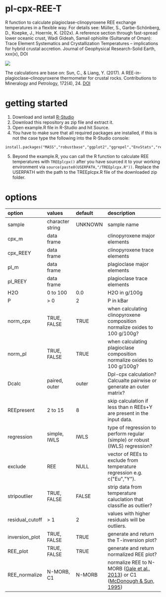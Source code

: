 # pl-cpx-REE-T
R function to calculate plagioclase-clinopyroxene REE exchange temperatures in a flexible way.
For details see: Müller, S., Garbe-Schönberg, D., Koepke, J., Hoernle, K. (202x). A reference section through fast-spread lower oceanic crust, Wadi Gideah, Samail ophiolite (Sultanate of Oman): Trace Element Systematics and Crystallization Temperatures – implications for hybrid crustal accretion. Journal of Geophysical Research-Solid Earth, xxx(x), DOI

![](https://raw.githubusercontent.com/thewoodsofcoding/pl-cpx-REE-T/main/img/inversion.jpg)

The calculations are base on: Sun, C., & Liang, Y. (2017). A REE-in-plagioclase–clinopyroxene thermometer for crustal rocks. Contributions to Mineralogy and Petrology, 172(4), 24. [DOI](http://doi.org/10.1007/s00410-016-1326-9)

# getting started
1. Download and isntall [R-Studio](https://www.rstudio.com/products/rstudio/download/)
2. Download this repository as zip file and extract it.
3. Open example.R file in R-Studio and hit Source.
4. You have to make sure that all required packages are installed, if this is not the case type the following into the R-Studio console:
```
install.packages("MASS","robustbase","ggplot2","ggrepel","EnvStats","reshape2","ggpubr")
```
5. Beyond the example.R, you can call the R function to calculate REE temperatures with `TREEplcpx()` after you have sourced it to your working environment via `source(paste0(USERPATH,"/TREEplcpx.R"))`. Replace the USERPATH with the path to the TREEplcpx.R file of the downloaded zip folder.

# options
| option          | values           |default    | description                                                                  
|:----------------|:-----------------|:----------|:-----------------------------------------------------------------------------|
| sample          | character string | UNKNOWN   | sample name                                                                  
| cpx_m           | data frame       |           | clinopyroxene major elements                                                 
| cpx_REEY        | data frame       |           | clinopyroxene trace elements                                                 
| pl_m            | data frame       |           | plagioclase major elements                                                   
| pl_REEY         | data frame       |           | plagioclase trace elements                                                   
| H2O             | 0 to 100         | 0.0       | H2O in g/100g                                                                
| P               | > 0              | 2         | P in kBar                                                                    
| norm_cpx        | TRUE, FALSE      | TRUE      | when calculating clinopyroxene composition normalize oxides to 100 g/100g?   
| norm_pl         | TRUE, FALSE      | TRUE      | when calculating plagioclase composition normalize oxides to 100 g/100g?     
| Dcalc           | paired, outer    | outer     | Dpl-cpx calculation? Calcualte pairwise or generate an outer matrix?         
| REEpresent      | 2 to 15          | 8         | skip calculation if less than n REEs+Y are present in the input data.         
| regression      | simple, IWLS     | IWLS      | type of regression to perform regular (simple) or robust (IWLS) regression?
| exclude         | REE              | NULL      | vector of REEs to exclude from temperature regression e.g. c("Eu","Y").
| stripoutlier    | TRUE, FALSE      | FALSE     | strip data from temperature caluclation that classifie as outlier?
| residual_cutoff | > 1              | 2         | values with higher residuals will be outliers.
| inversion_plot  | TRUE, FALSE      | TRUE      | generate and return the T-inversion plot?
| REE_plot        | TRUE, FALSE      | TRUE      | generate and return normalized REE plot?
| REE_normalize   | N-MORB, C1       | N-MORB    | normalize REE to N-MORB ([Gale et al., 2013](http://doi.org/10.1029/2012GC004334)) or C1 ([McDonough & Sun, 1995](http://doi.org/10.1016/0009-2541(94)00140-4))
